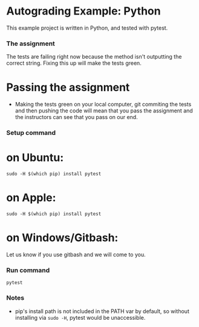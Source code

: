 # Autograding Example: Python
This example project is written in Python, and tested with pytest.

### The assignment
The tests are failing right now because the method isn't outputting the correct string. Fixing this up will make the tests green.

# Passing the assignment
* Making the tests green on your local computer, git commiting the tests and then pushing the code will mean that you pass the assignment and the instructors can see that you pass on our end.

### Setup command
# on Ubuntu:
`sudo -H $(which pip) install pytest`
# on Apple:
`sudo -H $(which pip) install pytest`
# on Windows/Gitbash:
Let us know if you use gitbash and we will come to you.
### Run command
`pytest`

### Notes
- pip's install path is not included in the PATH var by default, so without installing via `sudo -H`, pytest would be unaccessible.
